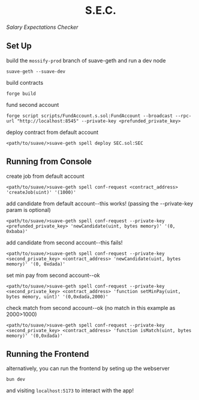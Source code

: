 # <h1 align="center"> S.E.C. </h1>

*Salary Expectations Checker*

## Set Up

build the `mossify-prod` branch of suave-geth and run a dev node
```
suave-geth --suave-dev
```

build contracts
```
forge build
```

fund second account
```
forge script scripts/FundAccount.s.sol:FundAccount --broadcast --rpc-url "http://localhost:8545" --private-key <prefunded_private_key>
```

deploy contract from default account
```
<path/to/suave/>suave-geth spell deploy SEC.sol:SEC
```

## Running from Console

create job from default account
```
<path/to/suave/>suave-geth spell conf-request <contract_address> 'createJob(uint)' '(1000)'
```

add candidate from default account--this works! (passing the --private-key param is optional)
```
<path/to/suave/>suave-geth spell conf-request --private-key <prefunded_private_key> 'newCandidate(uint, bytes memory)' '(0, 0xbaba)'
```

add candidate from second account--this fails!
```
<path/to/suave/>suave-geth spell conf-request --private-key <second_private_key> <contract_address> 'newCandidate(uint, bytes memory)' '(0, 0xdada)'
```

set min pay from second account--ok
```
<path/to/suave/>suave-geth spell conf-request --private-key <second_private_key> <contract_address> 'function setMinPay(uint, bytes memory, uint)' '(0,0xdada,2000)'
```

check match from second account--ok (no match in this example as 2000>1000)
```
<path/to/suave/>suave-geth spell conf-request --private-key <second_private_key> <contract_address> 'function isMatch(uint, bytes memory)' '(0,0xdada)'
```

## Running the Frontend

alternatively, you can run the frontend by seting up the webserver
```
bun dev
```

and visiting `localhost:5173` to interact with the app!
